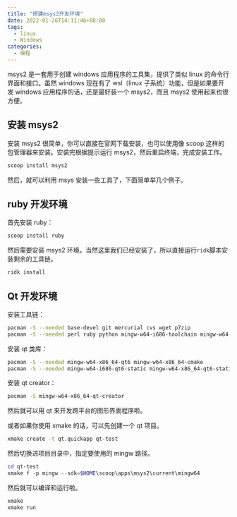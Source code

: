 ```yaml
---
title: "搭建msys2开发环境"
date: 2022-01-26T14:11:46+08:00
tags:
  - linux
  - Windows
categories:
  - 编程
---
```


msys2 是一套用于创建 windows 应用程序的工具集，提供了类似 linux 的命令行界面和接口。虽然 windows 现在有了 wsl（linux 子系统）功能，但是如果要开发 windows 应用程序的话，还是最好装一个 msys2，而且 msys2 使用起来也很方便。

## 安装 msys2

安装 msys2 很简单，你可以直接在官网下载安装，也可以使用像 scoop 这样的包管理器来安装。安装完根据提示运行 msys2，然后重启终端，完成安装工作。

```sh
scoop install msys2
```

然后，就可以利用 msys 安装一些工具了，下面简单举几个例子。

## ruby 开发环境

首先安装 ruby：

```sh
scoop install ruby
```

然后需要安装 msys2 环境，当然这里我们已经安装了，所以直接运行`ridk`脚本安装剩余的工具链。

```sh
ridk install
```

## Qt 开发环境

安装工具链：

```sh
pacman -S --needed base-devel git mercurial cvs wget p7zip
pacman -S --needed perl ruby python mingw-w64-i686-toolchain mingw-w64-x86_64-toolchain

```

安装 qt 类库：

```sh
pacman -S --needed mingw-w64-x86_64-qt6 mingw-w64-x86_64-cmake
pacman -S --needed mingw-w64-i686-qt6-static mingw-w64-x86_64-qt6-static
```

安装 qt creator：

```sh
pacman -S mingw-w64-x86_64-qt-creator
```

然后就可以用 qt 来开发跨平台的图形界面程序啦。

或者如果你使用 xmake 的话，可以先创建一个 qt 项目。

```sh
xmake create -t qt.quickapp qt-test
```

然后切换进项目目录中，指定要使用的 mingw 路径。

```powershell
cd qt-test
xmake f -p mingw --sdk=$HOME\scoop\apps\msys2\current\mingw64
```

然后就可以编译和运行啦。

```sh
xmake
xmake run
```
